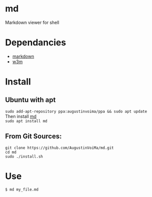 # md
Markdown viewer for shell

# Dependancies
- [markdown](https://daringfireball.net/projects/markdown/)
- [w3m](http://w3m.sourceforge.net/)

# Install

## Ubuntu with apt

`sudo add-apt-repository ppa:augustinvoima/ppa && sudo apt update`    
Then install [md](apt://md)  
`sudo apt install md`

## From Git Sources:
`git clone https://github.com/AugustinVoiMa/md.git`  
`cd md`  
`sudo ./install.sh`

# Use
`$ md my_file.md`
